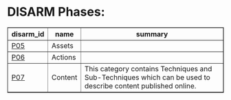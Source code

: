 # DISARM Phases:

<table border="1">
<tr>
<th>disarm_id</th>
<th>name</th>
<th>summary</th>
</tr>
<tr>
<td><a href="phases/P05.md">P05</a></td>
<td>Assets</td>
<td></td>
</tr>
<tr>
<td><a href="phases/P06.md">P06</a></td>
<td>Actions</td>
<td></td>
</tr>
<tr>
<td><a href="phases/P07.md">P07</a></td>
<td>Content</td>
<td>This category contains Techniques and Sub-Techniques which can be used to describe content published online.</td>
</tr>
</table>
